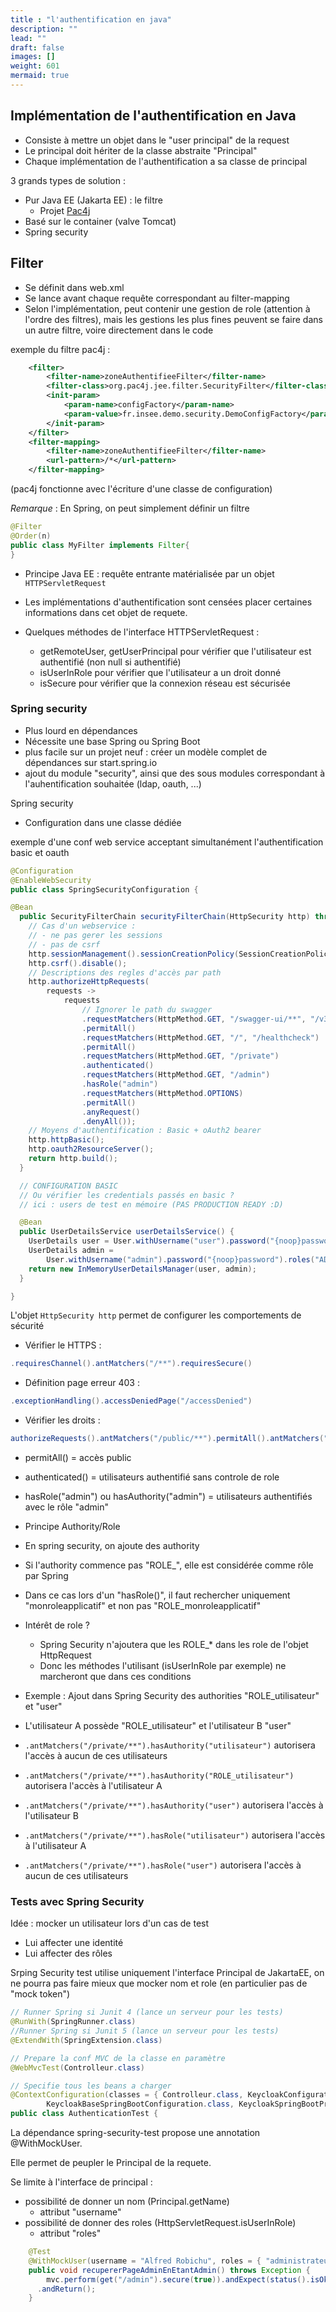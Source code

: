 ```yaml
---
title : "l'authentification en java"
description: ""
lead: ""
draft: false
images: []
weight: 601
mermaid: true
---
```



## Implémentation de l'authentification en Java
- Consiste à mettre un objet dans le "user principal" de la request
- Le principal doit hériter de la classe abstraite "Principal"
- Chaque implémentation de l'authentification a sa classe de principal


3 grands types de solution :
- Pur Java EE (Jakarta EE) : le filtre
  - Projet [Pac4j](https://www.pac4j.org/)
- Basé sur le container (valve Tomcat)
- Spring security


## Filter

- Se définit dans web.xml
- Se lance avant chaque requête correspondant au filter-mapping
- Selon l'implémentation, peut contenir une gestion de role (attention à l'ordre des filtres), mais les gestions les plus fines peuvent se faire dans un autre filtre, voire directement dans le code


exemple du filtre pac4j :

```xml
	<filter>
		<filter-name>zoneAuthentifieeFilter</filter-name>
		<filter-class>org.pac4j.jee.filter.SecurityFilter</filter-class>
		<init-param>
			<param-name>configFactory</param-name>
			<param-value>fr.insee.demo.security.DemoConfigFactory</param-value>
		</init-param>
	</filter>
	<filter-mapping>
		<filter-name>zoneAuthentifieeFilter</filter-name>
		<url-pattern>/*</url-pattern>
	</filter-mapping>
```

(pac4j fonctionne avec l'écriture d'une classe de configuration)


*Remarque* : En Spring, on peut simplement définir un filtre
```java
@Filter
@Order(n)
public class MyFilter implements Filter{
}
```

- Principe Java EE : requête entrante matérialisée par un objet `HTTPServletRequest`
- Les implémentations d'authentification sont censées placer certaines informations dans cet objet de requete.


- Quelques méthodes de l'interface HTTPServletRequest :
   - getRemoteUser, getUserPrincipal pour vérifier que l'utilisateur est authentifié (non null si authentifié)
   - isUserInRole pour vérifier que l'utilisateur a un droit donné
   - isSecure pour vérifier que la connexion réseau est sécurisée


### Spring security
- Plus lourd en dépendances
- Nécessite une base Spring ou Spring Boot
- plus facile sur un projet neuf : créer un modèle complet de dépendances sur start.spring.io
- ajout du module "security", ainsi que des sous modules correspondant à l'auhentification souhaitée (ldap, oauth, ...)

Spring security
- Configuration dans une classe dédiée

exemple d'une conf web service acceptant simultanément l'authentification basic et oauth

```java
@Configuration
@EnableWebSecurity
public class SpringSecurityConfiguration {

@Bean
  public SecurityFilterChain securityFilterChain(HttpSecurity http) throws Exception {
    // Cas d'un webservice :
    // - ne pas gerer les sessions
    // - pas de csrf
    http.sessionManagement().sessionCreationPolicy(SessionCreationPolicy.STATELESS);
    http.csrf().disable();
    // Descriptions des regles d'accès par path
    http.authorizeHttpRequests(
        requests ->
            requests
                // Ignorer le path du swagger
                .requestMatchers(HttpMethod.GET, "/swagger-ui/**", "/v3/api-docs/**")
                .permitAll()
                .requestMatchers(HttpMethod.GET, "/", "/healthcheck")
                .permitAll()
                .requestMatchers(HttpMethod.GET, "/private")
                .authenticated()
                .requestMatchers(HttpMethod.GET, "/admin")
                .hasRole("admin")
                .requestMatchers(HttpMethod.OPTIONS)
                .permitAll()
                .anyRequest()
                .denyAll());
    // Moyens d'authentification : Basic + oAuth2 bearer
    http.httpBasic();
    http.oauth2ResourceServer();
    return http.build();
  }

  // CONFIGURATION BASIC
  // Ou vérifier les credentials passés en basic ?
  // ici : users de test en mémoire (PAS PRODUCTION READY :D)

  @Bean
  public UserDetailsService userDetailsService() {
    UserDetails user = User.withUsername("user").password("{noop}password").roles("").build();
    UserDetails admin =
        User.withUsername("admin").password("{noop}password").roles("ADMIN").build();
    return new InMemoryUserDetailsManager(user, admin);
  }

}
```

L'objet `HttpSecurity http` permet de configurer les comportements de sécurité

- Vérifier le HTTPS : 

```java
.requiresChannel().antMatchers("/**").requiresSecure()
```

- Définition page erreur 403 : 
```java
.exceptionHandling().accessDeniedPage("/accessDenied")
```


- Vérifier les droits : 
```java
authorizeRequests().antMatchers("/public/**").permitAll().antMatchers("/private/**").authenticated().antMatchers("/admin/**").hasRole("admin")
```

  - permitAll() = accès public
  - authenticated() = utilisateurs authentifié sans controle de role
  - hasRole("admin") ou hasAuthority("admin") = utilisateurs authentifiés avec le rôle "admin"


- Principe Authority/Role
- En spring security, on ajoute des authority
- Si l'authority commence pas "ROLE_", elle est considérée comme rôle par Spring

- Dans ce cas lors d'un "hasRole()", il faut rechercher uniquement "monroleapplicatif" et non pas "ROLE_monroleapplicatif"
- Intérêt de role ? 
  - Spring Security n'ajoutera que les ROLE_* dans les role de l'objet HttpRequest
  - Donc les méthodes l'utilisant (isUserInRole par exemple) ne marcheront que dans ces conditions


- Exemple : Ajout dans Spring Security des authorities "ROLE_utilisateur" et "user"
- L'utilisateur A possède "ROLE_utilisateur" et l'utilisateur B "user"
- `.antMatchers("/private/**").hasAuthority("utilisateur")` autorisera l'accès à aucun de ces utilisateurs
- `.antMatchers("/private/**").hasAuthority("ROLE_utilisateur")` autorisera l'accès à l'utilisateur A
- `.antMatchers("/private/**").hasAuthority("user")` autorisera l'accès à l'utilisateur B
- `.antMatchers("/private/**").hasRole("utilisateur")` autorisera l'accès à l'utilisateur A
- `.antMatchers("/private/**").hasRole("user")` autorisera l'accès à aucun de ces utilisateurs


### Tests avec Spring Security
Idée : mocker un utilisateur lors d'un cas de test
- Lui affecter une identité
- Lui affecter des rôles

Srping Security test utilise uniquement l'interface Principal de JakartaEE, on ne pourra pas faire mieux que mocker nom et role (en particulier pas de "mock token")

```java
// Runner Spring si Junit 4 (lance un serveur pour les tests)
@RunWith(SpringRunner.class)
//Runner Spring si Junit 5 (lance un serveur pour les tests)
@ExtendWith(SpringExtension.class)

// Prepare la conf MVC de la classe en paramètre
@WebMvcTest(Controlleur.class)

// Specifie tous les beans a charger
@ContextConfiguration(classes = { Controlleur.class, KeycloakConfigurationAdapter.class,
		KeycloakBaseSpringBootConfiguration.class, KeycloakSpringBootProperties.class })
public class AuthenticationTest {
```


La dépendance spring-security-test propose une annotation @WithMockUser.

Elle permet de peupler le Principal de la requete.

Se limite à l'interface de principal : 
- possibilité de donner un nom (Principal.getName) 
  - attribut "username"
- possibilité de donner des roles (HttpServletRequest.isUserInRole) 
  - attribut "roles"


```java
	@Test
	@WithMockUser(username = "Alfred Robichu", roles = { "administrateur" })
	public void recupererPageAdminEnEtantAdmin() throws Exception {
		mvc.perform(get("/admin").secure(true)).andExpect(status().isOk())
      .andReturn();
	}
```

